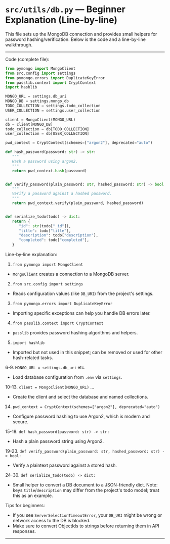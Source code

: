 
# `src/utils/db.py` — Beginner Explanation (Line-by-line)

This file sets up the MongoDB connection and provides small helpers for password hashing/verification. Below is the code and a line-by-line walkthrough.

---

Code (complete file):

```python
from pymongo import MongoClient
from src.config import settings
from pymongo.errors import DuplicateKeyError
from passlib.context import CryptContext
import hashlib

MONGO_URL = settings.db_uri
MONGO_DB = settings.mongo_db
TODO_COLLECTION = settings.todo_collection
USER_COLLECTION = settings.user_collection

client = MongoClient(MONGO_URL)
db = client[MONGO_DB]
todo_collection = db[TODO_COLLECTION]
user_collection = db[USER_COLLECTION]

pwd_context = CryptContext(schemes=["argon2"], deprecated="auto")

def hash_password(password: str) -> str:
   """
   Hash a password using argon2.
   """
   return pwd_context.hash(password)


def verify_password(plain_password: str, hashed_password: str) -> bool:
   """
   Verify a password against a hashed password.
   """
   return pwd_context.verify(plain_password, hashed_password)


def serialize_todo(todo) -> dict:
   return {
      "id": str(todo["_id"]),
      "title": todo["title"],
      "description": todo["description"],
      "completed": todo["completed"],
   }
```

Line-by-line explanation:

1. `from pymongo import MongoClient`
  - `MongoClient` creates a connection to a MongoDB server.

2. `from src.config import settings`
  - Reads configuration values (like `DB_URI`) from the project's settings.

3. `from pymongo.errors import DuplicateKeyError`
  - Importing specific exceptions can help you handle DB errors later.

4. `from passlib.context import CryptContext`
  - `passlib` provides password hashing algorithms and helpers.

5. `import hashlib`
  - Imported but not used in this snippet; can be removed or used for other hash-related tasks.

6-9. `MONGO_URL = settings.db_uri` etc.
  - Load database configuration from `.env` via `settings`.

10-13. `client = MongoClient(MONGO_URL)` ...
  - Create the client and select the database and named collections.

14. `pwd_context = CryptContext(schemes=["argon2"], deprecated="auto")`
  - Configure password hashing to use Argon2, which is modern and secure.

15-18. `def hash_password(password: str) -> str:`
  - Hash a plain password string using Argon2.

19-23. `def verify_password(plain_password: str, hashed_password: str) -> bool:`
  - Verify a plaintext password against a stored hash.

24-30. `def serialize_todo(todo) -> dict:`
  - Small helper to convert a DB document to a JSON-friendly dict. Note: keys `title`/`description` may differ from the project's todo model; treat this as an example.

Tips for beginners:
- If you see `ServerSelectionTimeoutError`, your `DB_URI` might be wrong or network access to the DB is blocked.
- Make sure to convert ObjectIds to strings before returning them in API responses.

---
